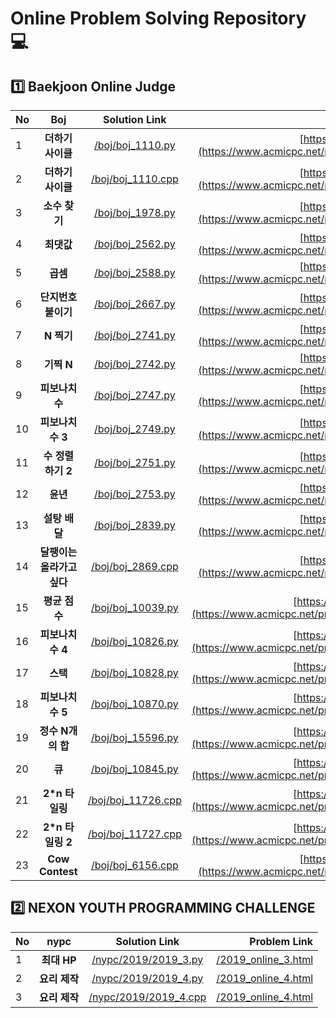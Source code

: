 # Online Problem Solving Repository 💻
## 1️⃣ Baekjoon Online Judge
| No | Boj | Solution Link | Problem Link |
|:----------|:----------:|:----------:|----------:|
|1| **더하기 사이클** | [/boj/boj_1110.py](https://github.com/kitae0522/Online-Problem-Solving/blob/master/boj/boj_1110.py) | [https://boj.kr/1110](https://www.acmicpc.net/problem/1110) |
|2| **더하기 사이클** | [/boj/boj_1110.cpp](https://github.com/kitae0522/Online-Problem-Solving/blob/master/boj/boj_1110.cpp) | [https://boj.kr/1110](https://www.acmicpc.net/problem/1110) |
|3| **소수 찾기** | [/boj/boj_1978.py](https://github.com/kitae0522/Online-Problem-Solving/blob/master/boj/boj_1978.py) | [https://boj.kr/1978](https://www.acmicpc.net/problem/1978) |
|4| **최댓값** | [/boj/boj_2562.py](https://github.com/kitae0522/Online-Problem-Solving/blob/master/boj/boj_2562.py) | [https://boj.kr/2562](https://www.acmicpc.net/problem/2562) |
|5| **곱셈** | [/boj/boj_2588.py](https://github.com/kitae0522/Online-Problem-Solving/blob/master/boj/boj_2588.py) | [https://boj.kr/2588](https://www.acmicpc.net/problem/2588) |
|6| **단지번호붙이기** | [/boj/boj_2667.py](https://github.com/kitae0522/Online-Problem-Solving/blob/master/boj/boj_2667.py) | [https://boj.kr/2667](https://www.acmicpc.net/problem/2667) |
|7| **N 찍기** | [/boj/boj_2741.py](https://github.com/kitae0522/Online-Problem-Solving/blob/master/boj/boj_2741.py) | [https://boj.kr/2741](https://www.acmicpc.net/problem/2741) |
|8| **기찍 N** | [/boj/boj_2742.py](https://github.com/kitae0522/Online-Problem-Solving/blob/master/boj/boj_2742.py) | [https://boj.kr/2742](https://www.acmicpc.net/problem/2742) |
|9| **피보나치 수** | [/boj/boj_2747.py](https://github.com/kitae0522/Online-Problem-Solving/blob/master/boj/boj_2747.py) | [https://boj.kr/2747](https://www.acmicpc.net/problem/2747) |
|10| **피보나치 수 3** | [/boj/boj_2749.py](https://github.com/kitae0522/Online-Problem-Solving/blob/master/boj/boj_2749.py) | [https://boj.kr/2749](https://www.acmicpc.net/problem/2749) |
|11| **수 정렬하기 2** | [/boj/boj_2751.py](https://github.com/kitae0522/Online-Problem-Solving/blob/master/boj/boj_2751.py) | [https://boj.kr/2751](https://www.acmicpc.net/problem/2751) |
|12| **윤년** | [/boj/boj_2753.py](https://github.com/kitae0522/Online-Problem-Solving/blob/master/boj/boj_2753.py) | [https://boj.kr/2753](https://www.acmicpc.net/problem/2753) |
|13| **설탕 배달** | [/boj/boj_2839.py](https://github.com/kitae0522/Online-Problem-Solving/blob/master/boj/boj_2839.py) | [https://boj.kr/2839](https://www.acmicpc.net/problem/2839) |
|14| **달팽이는 올라가고 싶다** | [/boj/boj_2869.cpp](https://github.com/kitae0522/Online-Problem-Solving/blob/master/boj/boj_2869.cpp) | [https://boj.kr/2869](https://www.acmicpc.net/problem/2869) |
|15| **평균 점수** | [/boj/boj_10039.py](https://github.com/kitae0522/Online-Problem-Solving/blob/master/boj/boj_10039.py) | [https://boj.kr/10039](https://www.acmicpc.net/problem/10039) |
|16| **피보나치 수 4** | [/boj/boj_10826.py](https://github.com/kitae0522/Online-Problem-Solving/blob/master/boj/boj_10826.py) | [https://boj.kr/10826](https://www.acmicpc.net/problem/10826) |
|17| **스택** | [/boj/boj_10828.py](https://github.com/kitae0522/Online-Problem-Solving/blob/master/boj/boj_10828.py) | [https://boj.kr/10828](https://www.acmicpc.net/problem/10828) |
|18| **피보나치 수 5** | [/boj/boj_10870.py](https://github.com/kitae0522/Online-Problem-Solving/blob/master/boj/boj_10870.py) | [https://boj.kr/10870](https://www.acmicpc.net/problem/10870) |
|19| **정수 N개의 합** | [/boj/boj_15596.py](https://github.com/kitae0522/Online-Problem-Solving/blob/master/boj/boj_15596.py) | [https://boj.kr/15596](https://www.acmicpc.net/problem/15596) |
|20| **큐** | [/boj/boj_10845.py](https://github.com/kitae0522/Online-Problem-Solving/blob/master/boj/boj_10845.py) | [https://boj.kr/10845](https://www.acmicpc.net/problem/10845) |
|21| **2*n 타일링** | [/boj/boj_11726.cpp](https://github.com/kitae0522/Online-Problem-Solving/blob/master/boj/boj_11726.py) | [https://boj.kr/11726](https://www.acmicpc.net/problem/11726) |
|22| **2*n 타일링 2** | [/boj/boj_11727.cpp](https://github.com/kitae0522/Online-Problem-Solving/blob/master/boj/boj_11727.py) | [https://boj.kr/11727](https://www.acmicpc.net/problem/11727) |
|23| **Cow Contest** | [/boj/boj_6156.cpp](https://github.com/kitae0522/Online-Problem-Solving/blob/master/boj/boj_6156.py) | [https://boj.kr/6156](https://www.acmicpc.net/problem/6156) |

## 2️⃣ NEXON YOUTH PROGRAMMING CHALLENGE
| No | nypc | Solution Link | Problem Link |
|:----------|:----------:|:----------:|----------:|
|1| **최대 HP** | [/nypc/2019/2019_3.py](https://github.com/kitae0522/Online-Problem-Solving/blob/master/nypc/2019/2019_3.py) | [/2019_online_3.html](https://nypc.github.io/2019/2019_online_3.html) |
|2| **요리 제작** | [/nypc/2019/2019_4.py](https://github.com/kitae0522/Online-Problem-Solving/blob/master/nypc/2019/2019_4.py) | [/2019_online_4.html](https://nypc.github.io/2019/2019_online_4.html) |
|3| **요리 제작** | [/nypc/2019/2019_4.cpp](https://github.com/kitae0522/Online-Problem-Solving/blob/master/nypc/2019/2019_4.cpp) | [/2019_online_4.html](https://nypc.github.io/2019/2019_online_4.html) |